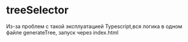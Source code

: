 # treeSelector
Из-за проблем с такой эксплуатацией Typescript,вся логика в одном файле generateTree,
запуск через index.html
